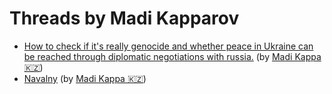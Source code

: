 # Threads by Madi Kapparov

* [How to check if it's really genocide and whether peace in Ukraine can be reached through diplomatic negotiations with russia.](it_is_genocide.md) (by [Madi Kappa 🇰🇿](https://twitter.com/MuKappa))
* [Navalny](navalny.md) (by [Madi Kappa 🇰🇿](https://twitter.com/MuKappa))
